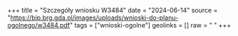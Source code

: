 +++
title = "Szczegóły wniosku W3484"
date = "2024-06-14"
source = "https://bip.brg.gda.pl/images/uploads/wnioski-do-planu-ogolnego/w3484.pdf"
tags = ["wnioski-ogolne"]
geolinks = []
raw = " "
+++





